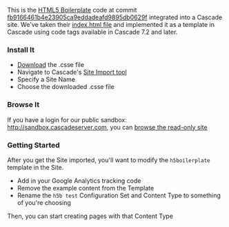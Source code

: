 This is the [HTML5 Boilerplate](http://html5boilerplate.com/) code at commit [fb9166461b4e23905ca9eddadeafd9895db0629f](https://github.com/h5bp/html5-boilerplate/tree/fb9166461b4e23905ca9eddadeafd9895db0629f) integrated into a Cascade site. We've taken their [index.html file](https://github.com/h5bp/html5-boilerplate/blob/fb9166461b4e23905ca9eddadeafd9895db0629f/index.html) and implemented it as a template in Cascade using code tags available in Cascade 7.2 and later.

### Install It

- [Download](https://github.com/hannonhill/Example-Sites/raw/master/HTML5-Boilerplate/html5%20boilerplate.csse) the .csse file
- Navigate to Cascade's [Site Import tool](http://www.hannonhill.com/kb/Site-Import-Export/index.html#site-import)
- Specify a Site Name
- Choose the downloaded .csse file

### Browse It

If you have a login for our public sandbox: http://sandbox.cascadeserver.com, you can [browse the read-only site](http://sandbox.cascadeserver.com/entity/open.act?id=25e51ac30a7aa62645b5ff658c18bd1b&type=folder)


### Getting Started

After you get the Site imported, you'll want to modify the `h5boilerplate` template in the Site.

- Add in your Google Analytics tracking code
- Remove the example content from the Template
- Rename the `h5b test` Configuration Set and Content Type to something of you're choosing

Then, you can start creating pages with that Content Type
